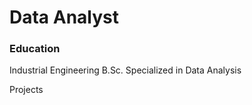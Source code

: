 # Data Analyst

### Education
Industrial Engineering B.Sc.
Specialized in Data Analysis 


Projects

